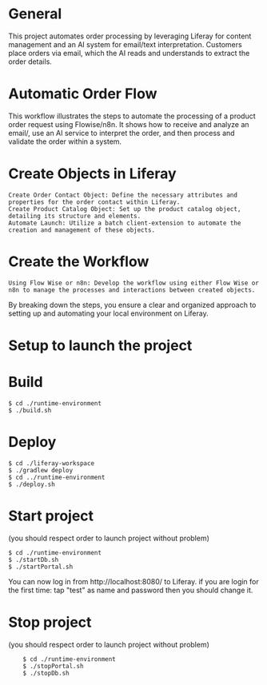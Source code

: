 # General
This project automates order processing by leveraging Liferay for content management and an AI system for email/text interpretation.
Customers place orders via email, which the AI reads and understands to extract the order details.

# Automatic Order Flow
This workflow illustrates the steps to automate the processing of a product order request using Flowise/n8n. It shows how to receive and analyze an email/, use an AI service to interpret the order, and then process and validate the order within a system.
# Create Objects in Liferay
    Create Order Contact Object: Define the necessary attributes and properties for the order contact within Liferay.
    Create Product Catalog Object: Set up the product catalog object, detailing its structure and elements.
    Automate Launch: Utilize a batch client-extension to automate the creation and management of these objects.

# Create the Workflow

    Using Flow Wise or n8n: Develop the workflow using either Flow Wise or n8n to manage the processes and interactions between created objects.

By breaking down the steps, you ensure a clear and organized approach to setting up and automating your local environment on Liferay.

# Setup to launch the project

# Build
    
    $ cd ./runtime-environment
    $ ./build.sh
        
# Deploy
    
    $ cd ./liferay-workspace
    $ ./gradlew deploy
    $ cd ../runtime-environment
    $ ./deploy.sh
        
# Start project   
(you should respect order to launch project without problem)
    
    $ cd ./runtime-environment
    $ ./startDb.sh
    $ ./startPortal.sh

You can now log in from http://localhost:8080/ to Liferay.
if you are login for the first time: tap "test" as name and password then you should change it.
        
# Stop project 
(you should respect order to launch project without problem)
    
        $ cd ./runtime-environment
        $ ./stopPortal.sh
        $ ./stopDb.sh




























        
